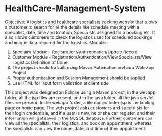 # HealthCare-Management-System

Objective: A logistics and healthcare specialists tracking website that allows a customer to search for all the details like schedule meeting with a specialist, date, time and location, Specialists assigned for a booking etc. It also allows customers to check the logistics used for scheduled bookings and unique data required for the logistics.
Modules:
1. Specialist Module - Registration/Authentication/Update Record
2. Customer Module - Registration/Authentication/View Specialists/View Logistics
Definition of Done:
1. The project should be built using Maven Automation tool as a Web App Project
2. Proper authentication and Session Management should be applied
3. Use HTML for input form validation at client side

This project was designed on Eclipse using a Maven project; in the webapp folder, all the jsp files are present, and in the java folder, all the java servlet files are present. In the webapp folder, a file named index.jsp is the landing page or home page. The web project asks customers and specialists for their login credentials, and if a user is new, he or she can register, and their information will get saved in the MySQL database. Further, customers can view all the specialists, their logistics, and book an appointment, whereas the specialists can view the name, date, and time of their appointment.
